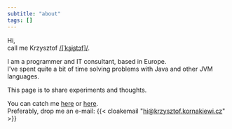 ```yaml
---
subtitle: "about"
tags: []
---
```


Hi,  
call me Krzysztof [/[ˈkʂɨʂtɔf]/](https://en.wikipedia.org/wiki/Help:IPA/Polish).  

I am a programmer and IT consultant, based in Europe.  
I've spent quite a bit of time solving problems with Java and other JVM languages.  

This page is to share experiments and thoughts.

You can catch me [here](https://www.linkedin.com/in/kornakiewicz/) or [here](https://gitlab.com/krnkcz).  
Preferably, drop me an e-mail: {{< cloakemail "hi@krzysztof.kornakiewi.cz" >}}